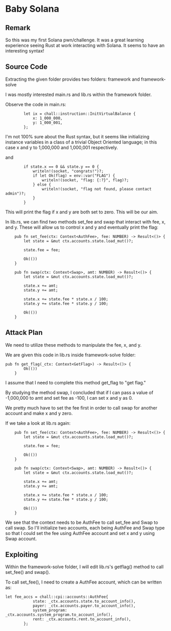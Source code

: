 # Baby Solana

## Remark
So this was my first Solana pwn/challenge.
It was a great learning experience seeing Rust at work interacting with Solana.
It seems to have an interesting syntax!

## Source Code
Extracting the given folder provides two folders: framework and framework-solve

I was mostly interested main.rs and lib.rs within the framework folder.

Observe the code in main.rs:
```
        let ix = chall::instruction::InitVirtualBalance {
            x: 1_000_000,
            y: 1_000_001,
        };
```
I'm not 100% sure about the Rust syntax, but it seems like initializing instance variables in a class of a trivial Object Oriented language; in this case x and y to 1,000,000 and 1,000,001 respectively.

and
```
        if state.x == 0 && state.y == 0 {
            writeln!(socket, "congrats!")?;
            if let Ok(flag) = env::var("FLAG") {
                writeln!(socket, "flag: {:?}", flag)?;
            } else {
                writeln!(socket, "flag not found, please contact admin")?;
            }
        }
```
This will print the flag if x and y are both set to zero. This will be our aim.

In lib.rs, we can find two methods set_fee and swap that interact with fee, x, and y. These will allow us to control x and y and eventually print the flag:
```
    pub fn set_fee(ctx: Context<AuthFee>, fee: NUMBER) -> Result<()> {
        let state = &mut ctx.accounts.state.load_mut()?;

        state.fee = fee;

        Ok(())
    }
    
    pub fn swap(ctx: Context<Swap>, amt: NUMBER) -> Result<()> {
        let state = &mut ctx.accounts.state.load_mut()?;

        state.x += amt;
        state.y += amt;

        state.x += state.fee * state.x / 100;
        state.y += state.fee * state.y / 100;

        Ok(())
    }
```

## Attack Plan
We need to utilize these methods to manipulate the fee, x, and y.

We are given this code in lib.rs inside framework-solve folder:
```
pub fn get_flag(_ctx: Context<GetFlag>) -> Result<()> {
        Ok(())
    }
```

I assume that I need to complete this method get_flag to "get flag."

By studying the method swap, I concluded that if I can pass a value of -1,000,000 to amt and set fee as -100, I can set x and y as 0.

We pretty much have to set the fee first in order to call swap for another account and make x and y zero.

If we take a look at lib.rs again:
```
    pub fn set_fee(ctx: Context<AuthFee>, fee: NUMBER) -> Result<()> {
        let state = &mut ctx.accounts.state.load_mut()?;

        state.fee = fee;

        Ok(())
    }
    
    pub fn swap(ctx: Context<Swap>, amt: NUMBER) -> Result<()> {
        let state = &mut ctx.accounts.state.load_mut()?;

        state.x += amt;
        state.y += amt;

        state.x += state.fee * state.x / 100;
        state.y += state.fee * state.y / 100;

        Ok(())
    }
```
We see that the context needs to be AuthFee to call set_fee and Swap to call swap.
So I'll initialize two accounts, each being AuthFee and Swap type so that I could set the fee using AuthFee account and set x and y using Swap account.

## Exploiting
Within the framework-solve folder, I will edit lib.rs's getflag() method to call set_fee() and swap().

To call set_fee(), I need to create a AuthFee account, which can be written as:
```
let fee_accs = chall::cpi::accounts::AuthFee{
            state: _ctx.accounts.state.to_account_info(),
            payer: _ctx.accounts.payer.to_account_info(),
            system_program: _ctx.accounts.system_program.to_account_info(),
            rent: _ctx.accounts.rent.to_account_info(),
        };
```

